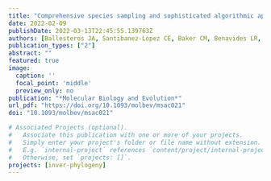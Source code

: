 ```yaml
---
title: "Comprehensive species sampling and sophisticated algorithmic approaches refute the monophyly of Arachnida"
date: 2022-02-09
publishDate: 2022-03-13T22:45:55.139763Z
authors: [Ballesteros JA, Santibanez-Lopez CE, Baker CM, Benavides LR, "**Cunha TJ**", Gainett G, Ontano AZ, Setton EVW, Arango CP, Gavish-Regev E, Harvey MS, Wheeler WC, Hormiga G, Giribet G, Sharma PP]
publication_types: ["2"]
abstract: ""
featured: true
image:
  caption: ''
  focal_point: 'middle'
  preview_only: no
publication: "*Molecular Biology and Evolution*"
url_pdf: "https://doi.org/10.1093/molbev/msac021"
doi: "10.1093/molbev/msac021"

# Associated Projects (optional).
#   Associate this publication with one or more of your projects.
#   Simply enter your project's folder or file name without extension.
#   E.g. `internal-project` references `content/project/internal-project/index.md`.
#   Otherwise, set `projects: []`.
projects: [inver-phylogeny]
---
```


